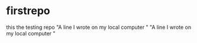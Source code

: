 # firstrepo
this the testing repo
"A line I wrote on my local computer  " 
"A line I wrote on my local computer  " 
